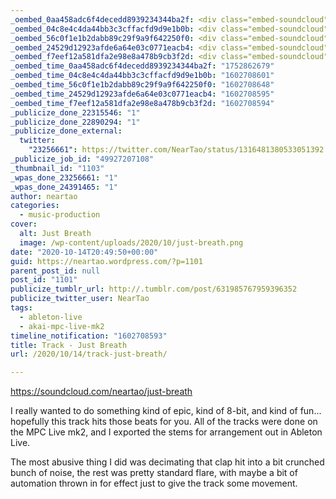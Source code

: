 ```yaml
---
_oembed_0aa458adc6f4decedd8939234344ba2f: <div class="embed-soundcloud"><iframe title="Just Breath by NearTao" width="750" height="400" scrolling="no" frameborder="no" src="https://w.soundcloud.com/player/?visual=true&url=https%3A%2F%2Fapi.soundcloud.com%2Ftracks%2F909533749&show_artwork=true&maxheight=1000&maxwidth=750"></iframe></div>
_oembed_04c8e4c4da44bb3c3cffacfd9d9e1b0b: <div class="embed-soundcloud"><iframe title="Just Breath by NearTao" width="500" height="400" scrolling="no" frameborder="no" src="https://w.soundcloud.com/player/?visual=true&url=https%3A%2F%2Fapi.soundcloud.com%2Ftracks%2F909533749&show_artwork=true&maxwidth=500&maxheight=750&dnt=1"></iframe></div>
_oembed_56c0f1e1b2dabb89c29f9a9f642250f0: <div class="embed-soundcloud"><iframe title="MPC BB 293 - I Really Don&#039;t Mind by NearTao" width="500" height="400" scrolling="no" frameborder="no" src="https://w.soundcloud.com/player/?visual=true&url=https%3A%2F%2Fapi.soundcloud.com%2Ftracks%2F909980209&show_artwork=true&maxwidth=500&maxheight=750&dnt=1"></iframe></div>
_oembed_24529d12923afde6a64e03c0771eacb4: <div class="embed-soundcloud"><iframe title="Just Breath by NearTao" width="584" height="400" scrolling="no" frameborder="no" src="https://w.soundcloud.com/player/?visual=true&url=https%3A%2F%2Fapi.soundcloud.com%2Ftracks%2F909533749&show_artwork=true&maxwidth=584&maxheight=876&dnt=1"></iframe></div>
_oembed_f7eef12a581dfa2e98e8a478b9cb3f2d: <div class="embed-soundcloud"><iframe title="Just Breath by NearTao" width="940" height="400" scrolling="no" frameborder="no" src="https://w.soundcloud.com/player/?visual=true&url=https%3A%2F%2Fapi.soundcloud.com%2Ftracks%2F909533749&show_artwork=true&maxwidth=940&maxheight=1000&dnt=1"></iframe></div>
_oembed_time_0aa458adc6f4decedd8939234344ba2f: "1752862679"
_oembed_time_04c8e4c4da44bb3c3cffacfd9d9e1b0b: "1602708601"
_oembed_time_56c0f1e1b2dabb89c29f9a9f642250f0: "1602708648"
_oembed_time_24529d12923afde6a64e03c0771eacb4: "1602708595"
_oembed_time_f7eef12a581dfa2e98e8a478b9cb3f2d: "1602708594"
_publicize_done_22315546: "1"
_publicize_done_22890294: "1"
_publicize_done_external:
  twitter:
    "23256661": https://twitter.com/NearTao/status/1316481380533051392
_publicize_job_id: "49927207108"
_thumbnail_id: "1103"
_wpas_done_23256661: "1"
_wpas_done_24391465: "1"
author: neartao
categories:
  - music-production
cover:
  alt: Just Breath
  image: /wp-content/uploads/2020/10/just-breath.png
date: "2020-10-14T20:49:50+00:00"
guid: https://neartao.wordpress.com/?p=1101
parent_post_id: null
post_id: "1101"
publicize_tumblr_url: http://.tumblr.com/post/631985767959396352
publicize_twitter_user: NearTao
tags:
  - ableton-live
  - akai-mpc-live-mk2
timeline_notification: "1602708593"
title: Track - Just Breath
url: /2020/10/14/track-just-breath/

---
```

https://soundcloud.com/neartao/just-breath

I really wanted to do something kind of epic, kind of 8-bit, and kind of fun... hopefully this track hits those beats for you. All of the tracks were done on the MPC Live mk2, and I exported the stems for arrangement out in Ableton Live.

The most abusive thing I did was decimating that clap hit into a bit crunched bunch of noise, the rest was pretty standard flare, with maybe a bit of automation thrown in for effect just to give the track some movement.
